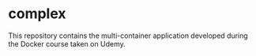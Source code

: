 # complex
This repository contains the multi-container application developed during the Docker course taken on Udemy.
